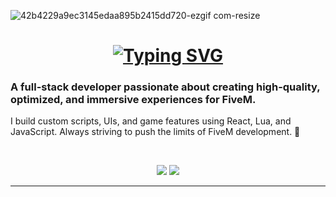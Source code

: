 ![42b4229a9ec3145edaa895b2415dd720-ezgif com-resize](https://github.com/user-attachments/assets/9389da2d-a031-487a-ae4f-32c766ceacf1)

<h1 align="center">
<a href="https://git.io/typing-svg"><img src="https://readme-typing-svg.herokuapp.com?font=Fira+Code&size=50&pause=1000&center=true&vCenter=true&width=500&height=70&lines=Hello+There+%F0%9F%91%8B;I+am+Erythos" alt="Typing SVG" /></a>
</h1>

### A full-stack developer passionate about creating high-quality, optimized, and immersive experiences for FiveM.
I build custom scripts, UIs, and game features using React, Lua, and JavaScript. Always striving to push the limits of FiveM development. 🚀
  
<br>

<p align="center">
  <img src="https://skillicons.dev/icons?i=react" />
  <img src="https://skillicons.dev/icons?i=html,css,js,vue,git" />
</p>

<hr>
